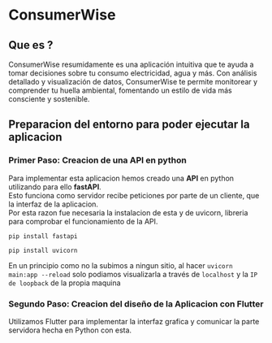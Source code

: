# ConsumerWise
## Que es ?
ConsumerWise resumidamente es una aplicación intuitiva que te ayuda a tomar decisiones sobre tu consumo electricidad, agua y más. Con análisis detallado y visualización de datos, ConsumerWise te permite monitorear y comprender tu huella ambiental, fomentando un estilo de vida más consciente y sostenible.
## Preparacion del entorno para poder ejecutar la aplicacion
### Primer Paso: Creacion de una API en python
Para implementar esta aplicacion hemos creado una **API** en python utilizando para ello **fastAPI**.  
Esto funciona como servidor recibe peticiones por parte de un cliente, que la interfaz de la aplicacion.   
Por esta razon fue necesaria la instalacion de esta y de uvicorn, libreria para comprobar el funcionamiento de la API.  
```console
pip install fastapi
```   
```console
pip install uvicorn
```
En un principio como no la subimos a ningun sitio, al hacer `uvicorn main:app --reload` solo podiamos visualizarla a través de `localhost` y la `IP de loopback` de la propia maquina  
### Segundo Paso: Creacion del diseño de la Aplicacion con Flutter 
Utilizamos Flutter para implementar la interfaz grafica y comunicar la parte servidora hecha en Python con esta.
